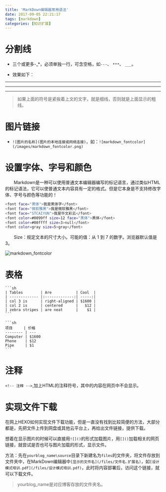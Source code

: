 ```yaml
---
title: 'MarkDown编辑器常用语法'
date: 2017-09-05 22:21:17
tags: [markdown]
categories: [知识扩展]
---
```


# 分割线

-  三个或更多-\_\*，必须单独一行，可含空格，如`---`、 `***`、 `___`。

-  效果如下：

---
***
___

> 如果上面的符号是紧挨着上文的文字，就是细线，否则就是上面显示的粗线。

# 图片链接

-  `![图片的名称](图片的本地连接或网络连接)`，如：`![markdown_fontcolor](/images/markdown_fontcolor.png)`

# 设置字体、字号和颜色

　　Markdown是一种可以使用普通文本编辑器编写的标记语言，通过类似HTML的标记语法，它可以使普通文本内容具有一定的格式。但是它本身是不支持修改字体、字号与颜色等功能的！
	
```sh
<font face="黑体">我是黑体字</font>
<font face="微软雅黑">我是微软雅黑</font>
<font face="STCAIYUN">我是华文彩云</font>
<font color=#0099ff size=12 face="黑体">黑体</font>
<font color=#00ffff size=3>null</font>
<font color=gray size=5>gray</font>
```

　　Size：规定文本的尺寸大小。可能的值：从 1 到 7 的数字。浏览器默认值是 3。

![markdown_fontcolor](/images/markdown_fontcolor.png)

# 表格

	```sh
	| Tables        | Are           | Cool  |
	| ------------- |:-------------:| -----:|
	| col 3 is      | right-aligned | $1600 |
	| col 2 is      | centered      |   $12 |
	| zebra stripes | are neat      |    $1 |
	```

	```sh
	项目     | 价格
	-------- | ---
	Computer | $1600
	Phone    | $12
	Pipe     | $1
	```

# 注释
`<!-- 注释 -->`,加上HTML的注释符号，其中的内容在网页中不会显示。

# 实现文件下载

在网上HEXO如何实现文件下载功能，但是一直没有找到比较简便的方法，大部分都是，先把文件上传到网盘或其他云平台上，再给出文件链接，提供下载。

想着在显示图片的时候可以直接用`![]()`的形式加载图片，用`[]()`加载相关的网页链接，就尝试是否也可与图片加载的形式，显示文件。

方法：先在`yourblog_name\source`目录下新建名为`files`的文件夹，将文件存放到文件夹中，在MarkDown编辑器中`[显示的文件名](/files/文件名.扩展名)`，如`[设计模式培训.pdf](/files/设计模式培训.pdf)`，此时将内容部署后，访问这个链接，就可以下载文件。

> yourblog_name是对应博客存放的文件夹名。